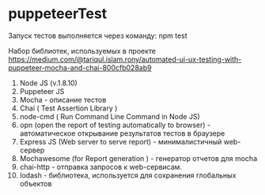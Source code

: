 # puppeteerTest

Запуск тестов выполняется через команду:
npm test

Набор библиотек, используемых в проекте
https://medium.com/@tariqul.islam.rony/automated-ui-ux-testing-with-puppeteer-mocha-and-chai-800cfb028ab9
1. Node JS (v.1.8.10)
2. Puppeteer JS
3. Mocha	- описание тестов
4. Chai ( Test Assertion Library )
5. node-cmd ( Run Command Line Command in Node JS)
6. opn (open the report of testing automatically to browser) - автоматическое открывание результатов тестов в браузере
7. Express JS (Web server to serve report)	- минималистичный web-сервер
8. Mochawesome (for Report generation )	- генератор отчетов для mocha
9. chai-http - отправка запросов к web-сервисам.
10. lodash - библиотека, используется для сохранения глобальных объектов